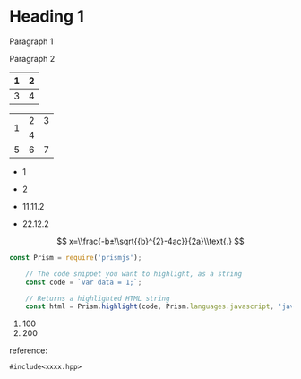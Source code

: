 # Heading 1

Paragraph 1

Paragraph 2

| 1   | 2   |
| --- | --- |
| 3   | 4   |

<table><tr><td rowspan="2">1</td><td>2</td><td>3</td></tr><tr><td colspan="2">4</td></tr><tr><td>5</td><td>6</td><td>7</td></tr></table>

- 1

- 2

- 11.11.2

- 22.12.2

$$
x=\\frac{-b±\\sqrt{{b}^{2}-4ac}}{2a}\\text{.}
$$

```js
const Prism = require('prismjs');

    // The code snippet you want to highlight, as a string
    const code = `var data = 1;`;

    // Returns a highlighted HTML string
    const html = Prism.highlight(code, Prism.languages.javascript, 'javascript');
```

1. 100
2. 200

reference:

`#include<xxxx.hpp>`
